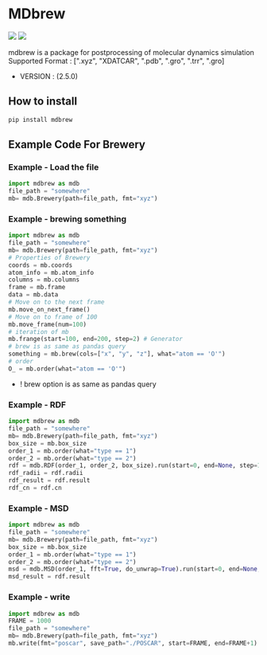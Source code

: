 # MDbrew

<img src="https://img.shields.io/badge/Python-383b40?style=round-square&logo=Python&logoColor=#f5f5f5"/> <img src="https://img.shields.io/badge/Jupyter-383b40?style=round-square&logo=Jupyter&logoColor=#f5f5f5"/>

mdbrew is a package for postprocessing of molecular dynamics simulation  
Supported Format : [".xyz", "XDATCAR", ".pdb", ".gro", ".trr", ".gro]

- VERSION : (2.5.0)

## How to install

```bash
pip install mdbrew
```

## Example Code For Brewery

### Example - Load the file

```python
import mdbrew as mdb
file_path = "somewhere"
mb= mdb.Brewery(path=file_path, fmt="xyz")
```

### Example - brewing something

```python
import mdbrew as mdb
file_path = "somewhere"
mb= mdb.Brewery(path=file_path, fmt="xyz")
# Properties of Brewery
coords = mb.coords
atom_info = mb.atom_info
columns = mb.columns
frame = mb.frame
data = mb.data
# Move on to the next frame
mb.move_on_next_frame()
# Move on to frame of 100
mb.move_frame(num=100)
# iteration of mb
mb.frange(start=100, end=200, step=2) # Generator
# brew is as same as pandas query
something = mb.brew(cols=["x", "y", "z"], what="atom == 'O'")
# order
O_ = mb.order(what="atom == 'O'")
```

- ! brew option is as same as pandas query

### Example - RDF

```python
import mdbrew as mdb
file_path = "somewhere"
mb= mdb.Brewery(path=file_path, fmt="xyz")
box_size = mb.box_size
order_1 = mb.order(what="type == 1")
order_2 = mb.order(what="type == 2")
rdf = mdb.RDF(order_1, order_2, box_size).run(start=0, end=None, step=1)
rdf_radii = rdf.radii
rdf_result = rdf.result
rdf_cn = rdf.cn
```

### Example - MSD

```python
import mdbrew as mdb
file_path = "somewhere"
mb= mdb.Brewery(path=file_path, fmt="xyz")
box_size = mb.box_size
order_1 = mb.order(what="type == 1")
order_2 = mb.order(what="type == 2")
msd = mdb.MSD(order_1, fft=True, do_unwrap=True).run(start=0, end=None, step=1)
msd_result = rdf.result
```

### Example - write

```python
import mdbrew as mdb
FRAME = 1000
file_path = "somewhere"
mb= mdb.Brewery(path=file_path, fmt="xyz")
mb.write(fmt="poscar", save_path="./POSCAR", start=FRAME, end=FRAME+1)
```
